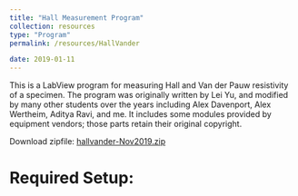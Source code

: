 ```yaml
---
title: "Hall Measurement Program"
collection: resources
type: "Program"
permalink: /resources/HallVander

date: 2019-01-11
---
```


This is a LabView program for measuring Hall and Van der Pauw resistivity of a specimen. The program was originally written by Lei Yu, and modified by many other students over the years including Alex Davenport, Alex Wertheim, Aditya Ravi, and me. It includes some modules provided by equipment vendors; those parts retain their original copyright.

Download zipfile: [hallvander-Nov2019.zip](https://aliencam.github.io/resources/hallvander-Nov2019.zip)

Required Setup:
======


